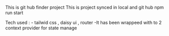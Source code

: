 This is git hub finder project
This is project synced in local and git hub
npm run start

Tech used : - tailwid css , daisy ui , router
-It has been wrappeed with to 2 context provider for state manage
